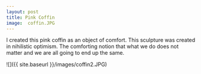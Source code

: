 ```yaml
---
layout: post
title: Pink Coffin
image:  coffin.JPG
---
```


I created this pink coffin as an object of comfort. This sculpture was created in nihilistic optimism. The comforting notion that what we do does not matter and we are all going to end up the same. 

![]({{ site.baseurl }}/images/coffin2.JPG)

